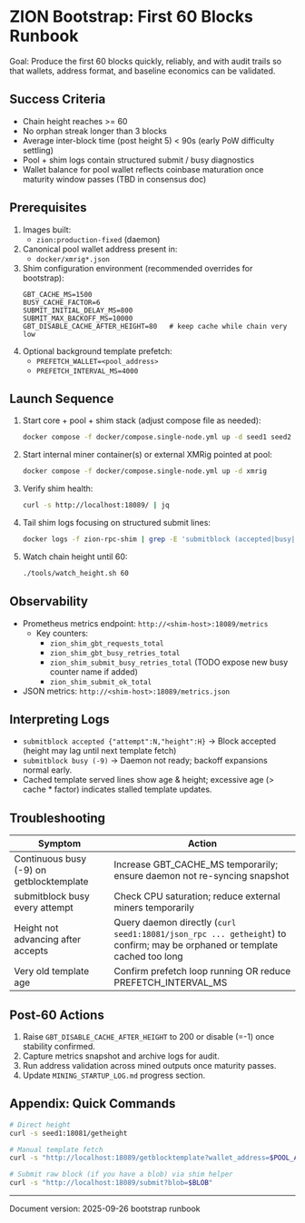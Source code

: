 # ZION Bootstrap: First 60 Blocks Runbook

Goal: Produce the first 60 blocks quickly, reliably, and with audit trails so that wallets, address format, and baseline economics can be validated.

## Success Criteria
- Chain height reaches >= 60
- No orphan streak longer than 3 blocks
- Average inter-block time (post height 5) < 90s (early PoW difficulty settling)
- Pool + shim logs contain structured submit / busy diagnostics
- Wallet balance for pool wallet reflects coinbase maturation once maturity window passes (TBD in consensus doc)

## Prerequisites
1. Images built:
   - `zion:production-fixed` (daemon)
2. Canonical pool wallet address present in:
   - `docker/xmrig*.json`
3. Shim configuration environment (recommended overrides for bootstrap):
   ```
   GBT_CACHE_MS=1500
   BUSY_CACHE_FACTOR=6
   SUBMIT_INITIAL_DELAY_MS=800
   SUBMIT_MAX_BACKOFF_MS=10000
   GBT_DISABLE_CACHE_AFTER_HEIGHT=80   # keep cache while chain very low
   ```
4. Optional background template prefetch:
   - `PREFETCH_WALLET=<pool_address>`
   - `PREFETCH_INTERVAL_MS=4000`

## Launch Sequence
1. Start core + pool + shim stack (adjust compose file as needed):
   ```bash
   docker compose -f docker/compose.single-node.yml up -d seed1 seed2 zion-rpc-shim zion-uzi-pool
   ```
2. Start internal miner container(s) or external XMRig pointed at pool:
   ```bash
   docker compose -f docker/compose.single-node.yml up -d xmrig
   ```
3. Verify shim health:
   ```bash
   curl -s http://localhost:18089/ | jq
   ```
4. Tail shim logs focusing on structured submit lines:
   ```bash
   docker logs -f zion-rpc-shim | grep -E 'submitblock (accepted|busy|error)'
   ```
5. Watch chain height until 60:
   ```bash
   ./tools/watch_height.sh 60
   ```

## Observability
- Prometheus metrics endpoint: `http://<shim-host>:18089/metrics`
  - Key counters:
    - `zion_shim_gbt_requests_total`
    - `zion_shim_gbt_busy_retries_total`
    - `zion_shim_submit_busy_retries_total` (TODO expose new busy counter name if added)
    - `zion_shim_submit_ok_total`
- JSON metrics: `http://<shim-host>:18089/metrics.json`

## Interpreting Logs
- `submitblock accepted {"attempt":N,"height":H}` -> Block accepted (height may lag until next template fetch)
- `submitblock busy (-9)` -> Daemon not ready; backoff expansions normal early.
- Cached template served lines show age & height; excessive age (> cache * factor) indicates stalled template updates.

## Troubleshooting
| Symptom | Action |
|---------|--------|
| Continuous busy (-9) on getblocktemplate | Increase GBT_CACHE_MS temporarily; ensure daemon not re-syncing snapshot |
| submitblock busy every attempt | Check CPU saturation; reduce external miners temporarily |
| Height not advancing after accepts | Query daemon directly (`curl seed1:18081/json_rpc ... getheight`) to confirm; may be orphaned or template cached too long |
| Very old template age | Confirm prefetch loop running OR reduce PREFETCH_INTERVAL_MS |

## Post-60 Actions
1. Raise `GBT_DISABLE_CACHE_AFTER_HEIGHT` to 200 or disable (=-1) once stability confirmed.
2. Capture metrics snapshot and archive logs for audit.
3. Run address validation across mined outputs once maturity passes.
4. Update `MINING_STARTUP_LOG.md` progress section.

## Appendix: Quick Commands
```bash
# Direct height
curl -s seed1:18081/getheight

# Manual template fetch
curl -s "http://localhost:18089/getblocktemplate?wallet_address=$POOL_ADDR&reserve_size=16" | jq '.height'

# Submit raw block (if you have a blob) via shim helper
curl -s "http://localhost:18089/submit?blob=$BLOB"
```

---
Document version: 2025-09-26 bootstrap runbook
